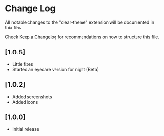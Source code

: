 # Change Log

All notable changes to the "clear-theme" extension will be documented in this file.

Check [Keep a Changelog](http://keepachangelog.com/) for recommendations on how to structure this file.

## [1.0.5]

- Little fixes
- Started an eyecare version for night (Beta)

## [1.0.2]

- Added screenshots
- Added icons

## [1.0.0]

- Initial release
